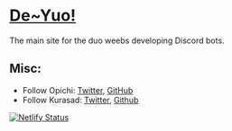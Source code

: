 # [De~Yuo!](https://deyuo.gq/)

The main site for the duo weebs developing Discord bots.

## Misc:
* Follow Opichi: [Twitter](https://twitter.com/iMayuDev), [GitHub](https://github.com/MayuDev)
* Follow Kurasad: [Twitter](https://twitter.com/iKurasad), [Github](https://github.com/DPulavarthy)

[![Netlify Status](https://api.netlify.com/api/v1/badges/5bd1304c-59c8-48a6-99ed-f4bcd7bc6c95/deploy-status)](https://app.netlify.com/sites/deyuo/deploys)
